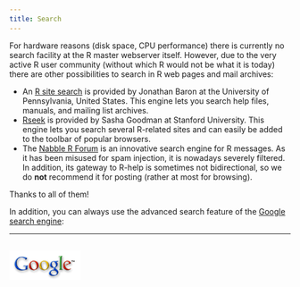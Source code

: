```yaml
---
title: Search
---
```


For hardware reasons (disk space, CPU performance) there is currently no search facility at the R master webserver itself. However, due to the very active R user community (without which R would not be what it is today) there are other possibilities to search in R web pages and mail archives:

-   An [R site search](http://finzi.psych.upenn.edu/search.html) is provided by Jonathan Baron at the University of Pennsylvania, United States. This engine lets you search help files, manuals, and mailing list archives.
-   [Rseek](https://rseek.org/) is provided by Sasha Goodman at Stanford University. This engine lets you search several R-related sites and can easily be added to the toolbar of popular browsers.
-   The [Nabble R Forum](https://r.789695.n4.nabble.com/) is an innovative search engine for R messages. As it has been misused for spam injection, it is nowadays severely filtered. In addition, its gateway to R-help is sometimes not bidirectional, so we do **not** recommend it for posting (rather at most for browsing).

Thanks to all of them!

In addition, you can always use the advanced search feature of the [Google search engine](http://www.google.com/advanced_search):

  -----------------------------------------------------------
  [![Google](Google-Logo_40wht.png)](http://www.google.com)
  -----------------------------------------------------------


